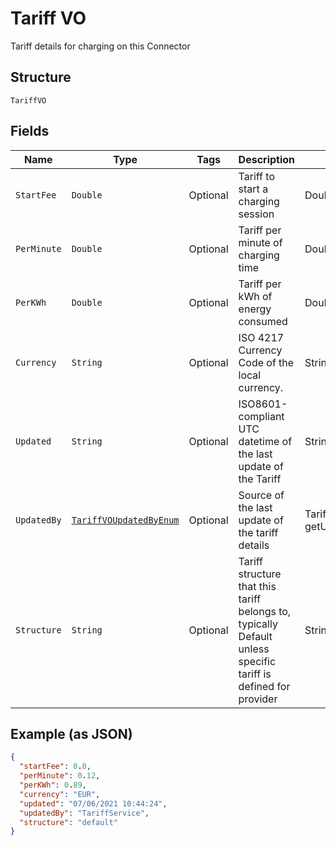 
# Tariff VO

Tariff details for charging on this Connector

## Structure

`TariffVO`

## Fields

| Name | Type | Tags | Description | Getter | Setter |
|  --- | --- | --- | --- | --- | --- |
| `StartFee` | `Double` | Optional | Tariff to start a charging session | Double getStartFee() | setStartFee(Double startFee) |
| `PerMinute` | `Double` | Optional | Tariff per minute of charging time | Double getPerMinute() | setPerMinute(Double perMinute) |
| `PerKWh` | `Double` | Optional | Tariff per kWh of energy consumed | Double getPerKWh() | setPerKWh(Double perKWh) |
| `Currency` | `String` | Optional | ISO 4217 Currency Code of the local currency. | String getCurrency() | setCurrency(String currency) |
| `Updated` | `String` | Optional | ISO8601-compliant UTC datetime of the last update of the Tariff | String getUpdated() | setUpdated(String updated) |
| `UpdatedBy` | [`TariffVOUpdatedByEnum`](../../doc/models/tariff-vo-updated-by-enum.md) | Optional | Source of the last update of the tariff details | TariffVOUpdatedByEnum getUpdatedBy() | setUpdatedBy(TariffVOUpdatedByEnum updatedBy) |
| `Structure` | `String` | Optional | Tariff structure that this tariff belongs to, typically Default unless specific tariff is defined for provider | String getStructure() | setStructure(String structure) |

## Example (as JSON)

```json
{
  "startFee": 0.0,
  "perMinute": 0.12,
  "perKWh": 0.89,
  "currency": "EUR",
  "updated": "07/06/2021 10:44:24",
  "updatedBy": "TariffService",
  "structure": "default"
}
```

